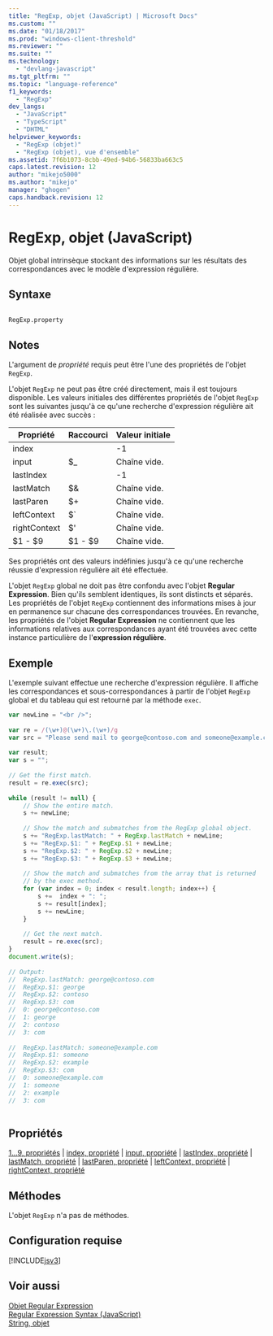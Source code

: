 ```yaml
---
title: "RegExp, objet (JavaScript) | Microsoft Docs"
ms.custom: ""
ms.date: "01/18/2017"
ms.prod: "windows-client-threshold"
ms.reviewer: ""
ms.suite: ""
ms.technology: 
  - "devlang-javascript"
ms.tgt_pltfrm: ""
ms.topic: "language-reference"
f1_keywords: 
  - "RegExp"
dev_langs: 
  - "JavaScript"
  - "TypeScript"
  - "DHTML"
helpviewer_keywords: 
  - "RegExp (objet)"
  - "RegExp (objet), vue d'ensemble"
ms.assetid: 7f6b1073-8cbb-49ed-94b6-56833ba663c5
caps.latest.revision: 12
author: "mikejo5000"
ms.author: "mikejo"
manager: "ghogen"
caps.handback.revision: 12
---
```

# RegExp, objet (JavaScript)
Objet global intrinsèque stockant des informations sur les résultats des correspondances avec le modèle d'expression régulière.  
  
## Syntaxe  
  
```  
  
RegExp.property   
```  
  
## Notes  
 L'argument de *propriété* requis peut être l'une des propriétés de l'objet `RegExp`.  
  
 L'objet `RegExp` ne peut pas être créé directement, mais il est toujours disponible.  Les valeurs initiales des différentes propriétés de l'objet `RegExp` sont les suivantes jusqu'à ce qu'une recherche d'expression régulière ait été réalisée avec succès :  
  
|Propriété|Raccourci|Valeur initiale|  
|---------------|---------------|---------------------|  
|index||\-1|  
|input|$\_|Chaîne vide.|  
|lastIndex||\-1|  
|lastMatch|$&|Chaîne vide.|  
|lastParen|$\+|Chaîne vide.|  
|leftContext|$\`|Chaîne vide.|  
|rightContext|$'|Chaîne vide.|  
|$1 \- $9|$1 \- $9|Chaîne vide.|  
  
 Ses propriétés ont des valeurs indéfinies jusqu'à ce qu'une recherche réussie d'expression régulière ait été effectuée.  
  
 L'objet `RegExp` global ne doit pas être confondu avec l'objet **Regular Expression**.  Bien qu'ils semblent identiques, ils sont distincts et séparés.  Les propriétés de l'objet `RegExp` contiennent des informations mises à jour en permanence sur chacune des correspondances trouvées. En revanche, les propriétés de l'objet **Regular Expression** ne contiennent que les informations relatives aux correspondances ayant été trouvées avec cette instance particulière de l'**expression régulière**.  
  
## Exemple  
 L'exemple suivant effectue une recherche d'expression régulière.  Il affiche les correspondances et sous\-correspondances à partir de l'objet `RegExp` global et du tableau qui est retourné par la méthode `exec`.  
  
```javascript  
var newLine = "<br />";  
  
var re = /(\w+)@(\w+)\.(\w+)/g  
var src = "Please send mail to george@contoso.com and someone@example.com. Thanks!"  
  
var result;  
var s = "";  
  
// Get the first match.  
result = re.exec(src);  
  
while (result != null) {  
    // Show the entire match.  
    s += newLine;  
  
    // Show the match and submatches from the RegExp global object.  
    s += "RegExp.lastMatch: " + RegExp.lastMatch + newLine;  
    s += "RegExp.$1: " + RegExp.$1 + newLine;  
    s += "RegExp.$2: " + RegExp.$2 + newLine;  
    s += "RegExp.$3: " + RegExp.$3 + newLine;  
  
    // Show the match and submatches from the array that is returned  
    // by the exec method.  
    for (var index = 0; index < result.length; index++) {  
        s +=  index + ": ";  
        s += result[index];  
        s += newLine;  
    }  
  
    // Get the next match.  
    result = re.exec(src);  
}  
document.write(s);  
  
// Output:  
//  RegExp.lastMatch: george@contoso.com  
//  RegExp.$1: george  
//  RegExp.$2: contoso  
//  RegExp.$3: com  
//  0: george@contoso.com  
//  1: george  
//  2: contoso  
//  3: com  
  
//  RegExp.lastMatch: someone@example.com  
//  RegExp.$1: someone  
//  RegExp.$2: example  
//  RegExp.$3: com  
//  0: someone@example.com  
//  1: someone  
//  2: example  
//  3: com  
  
```  
  
<a name="js56jsobjregexpprop"></a>   
## Propriétés  
 [$1…$9, propriétés](../../javascript/reference/dollar-1-dot-dot-dot-dollar-9-properties-regexp-javascript.md) &#124; [index, propriété](../../javascript/reference/index-property-regexp-javascript.md) &#124; [input, propriété](../../javascript/reference/input-property-dollar-regexp-javascript.md) &#124; [lastIndex, propriété](../../javascript/reference/lastindex-property-regexp-javascript.md) &#124; [lastMatch, propriété](../../javascript/reference/lastmatch-property-dollar-regexp-javascript.md) &#124; [lastParen, propriété](../../javascript/reference/lastparen-property-dollar-regexp-javascript.md) &#124; [leftContext, propriété](../../javascript/reference/leftcontext-property-dollar-grave-regexp-javascript.md) &#124; [rightContext, propriété](../../javascript/reference/rightcontext-property-dollar-regexp-javascript.md)  
  
## Méthodes  
 L'objet `RegExp` n'a pas de méthodes.  
  
## Configuration requise  
 [!INCLUDE[jsv3](../../javascript/reference/includes/jsv3-md.md)]  
  
## Voir aussi  
 [Objet Regular Expression](../../javascript/reference/regular-expression-object-javascript.md)   
 [Regular Expression Syntax \(JavaScript\)](http://msdn.microsoft.com/fr-fr/ab0766e1-7037-45ed-aa23-706f58358c0e)   
 [String, objet](../../javascript/reference/string-object-javascript.md)